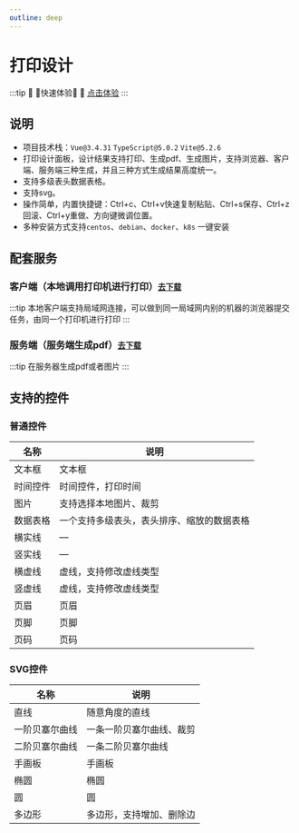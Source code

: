 ```yaml
---
outline: deep
---
```


# 打印设计

:::tip :tada: :100:快速体验:100: :tada:
[点击体验](./use-api/design-panel)
:::

## 说明

* 项目技术栈：`Vue@3.4.31` `TypeScript@5.0.2` `Vite@5.2.6`
* 打印设计面板，设计结果支持打印、生成pdf、生成图片，支持浏览器、客户端、服务端三种生成，并且三种方式生成结果高度统一。
* 支持多级表头数据表格。
* 支持svg。
* 操作简单，内置快捷键：Ctrl+c、Ctrl+v快速复制粘贴、Ctrl+s保存、Ctrl+z回滚、Ctrl+y重做、方向键微调位置。
* 多种安装方式支持`centos`、`debian`、`docker`、`k8s` 一键安装

## 配套服务

### 客户端（本地调用打印机进行打印）[`去下载`](./deploy/client#download)

:::tip
本地客户端支持局域网连接，可以做到同一局域网内别的机器的浏览器提交任务，由同一个打印机进行打印
:::

### 服务端（服务端生成pdf）[`去下载`](https://myprint.top/myprint-server.zip)

:::tip
在服务器生成pdf或者图片
:::

## 支持的控件

### 普通控件

| 名称   | 说明                    |
|------|-----------------------|
| 文本框  | 文本框                   |
| 时间控件 | 时间控件，打印时间             |
| 图片   | 支持选择本地图片、裁剪           |
| 数据表格 | 一个支持多级表头，表头排序、缩放的数据表格 |
| 横实线  | —                     |
| 竖实线  | —                     |
| 横虚线  | 虚线，支持修改虚线类型           |
| 竖虚线  | 虚线，支持修改虚线类型           |
| 页眉   | 页眉                    |
| 页脚   | 页脚                    |
| 页码   | 页码                    |

### SVG控件

| 名称      | 说明           |
|---------|--------------|
| 直线      | 随意角度的直线      |
| 一阶贝塞尔曲线 | 一条一阶贝塞尔曲线、裁剪 |
| 二阶贝塞尔曲线 | 一条二阶贝塞尔曲线    |
| 手画板     | 手画板          |
| 椭圆      | 椭圆           |
| 圆       | 圆            |
| 多边形     | 多边形，支持增加、删除边 |

